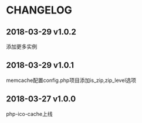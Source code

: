 CHANGELOG
=========

2018-03-29 v1.0.2
------------------
添加更多实例


2018-03-29 v1.0.1
------------------
memcache配置config.php项目添加is_zip,zip_level选项

2018-03-27 v1.0.0
------------------
php-ico-cache上线